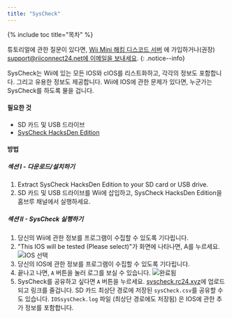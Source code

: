 ```yaml
---
title: "SysCheck"
---
```


{% include toc title="목차" %}

튜토리얼에 관한 질문이 있다면, [Wii Mini 해킹 디스코드 서버](https://discord.gg/rc24) 에 가입하거나(권장) [support@riiconnect24.net에 이메일을 보내세요](mailto:support@riiconnect24.net).
{: .notice--info}

SysCheck는 Wii에 있는 모든 IOS와 cIOS를 리스트화하고, 각각의 정보도 포함합니다. 그리고 유용한 정보도 제공합니다. Wii에 IOS에 관한 문제가 있다면, 누군가는 SysCheck를 하도록 물을 겁니다.

#### 필요한 것

* SD 카드 및 USB 드라이브
* [SysCheck HacksDen Edition](https://hbb1.oscwii.org/hbb/SysCheckHDE/SysCheckHDE.zip)

#### 방법
##### 섹션 I - 다운로드/설치하기

1. Extract SysCheck HacksDen Edition to your SD card or USB drive.
2. SD 카드 및 USB 드라이브를 Wii에 삽입하고, SysCheck HacksDen Edition을 홈브루 채널에서 실행하세요.

##### 섹션 II - SysCheck 실행하기

1. 당신의 Wii에 관한 정보를 프로그램이 수집할 수 있도록 기다립니다.
2. "This IOS will be tested (Please select)"가 화면에 나타나면, A를 누르세요. ![IOS 선택](/images/SysCheck/1.png)
3. 당신의 IOS에 관한 정보를 프로그램이 수집할 수 있도록 기다립니다.
4. 끝나고 나면, `A` 버튼을 눌러 로그를 보실 수 있습니다. ![완료됨](/images/SysCheck/2.png)
5. SysCheck를 공유하고 싶다면 `A` 버튼을 누르세요. [syscheck.rc24.xyz](https://syscheck.rc24.xyz/)에 업로드되고 링크를 줄겁니다. SD 카드 최상단 경로에 저장된 `sysCheck.csv`를 공유할 수도 있습니다. `IOSsysCheck.log` 파일 (최상단 경로에도 저장됨) 은 IOS에 관한 추가 정보를 포함합니다.
